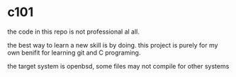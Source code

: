 # c101
the code in this repo is not professional al all.

the best way to learn a new skill is by doing.
this project is purely for my own benifit for learning git and C programing.

the target system is openbsd, some files may not compile for other systems
